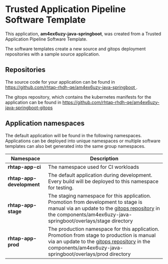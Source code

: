 # Trusted Application Pipeline Software Template

This application, **am4ex6uzy-java-springboot**, was created from a Trusted Application Pipeline Software Template.

The software templates create a new source and gitops deployment repositories with a sample source application. 

## Repositories

The source code for your application can be found in [https://github.com/rhtap-rhdh-qe/am4ex6uzy-java-springboot ](https://github.com/rhtap-rhdh-qe/am4ex6uzy-java-springboot ).
 
The gitops repository, which contains the kubernetes manifests for the application can be found in 
[https://github.com/rhtap-rhdh-qe/am4ex6uzy-java-springboot-gitops ](https://github.com/rhtap-rhdh-qe/am4ex6uzy-java-springboot-gitops ) 

## Application namespaces 

The default application will be found in the following namespaces. Applications can be deployed into unique namespaces or multiple software templates can also bet generated into the same group namespaces.  

|  Namespace   |  Description   |  
| -------- | -------- |
| **rhtap-app-ci** | The namespace used for CI workloads |
| **rhtap-app-development** | The default application during development. Every build will be deployed to this namespace for testing. |
| **rhtap-app-stage** | The staging namespace for this application. Promotion from development to stage is manual via an update to the [gitops repository](https://github.com/rhtap-rhdh-qe/am4ex6uzy-java-springboot-gitops ) in the components/am4ex6uzy-java-springboot/overlays/stage directory |
| **rhtap-app-prod** | The production namespace for this application. Promotion from stage to production is manual via an update to the [gitops repository](https://github.com/rhtap-rhdh-qe/am4ex6uzy-java-springboot-gitops ) in the components/am4ex6uzy-java-springboot/overlays/prod directory |